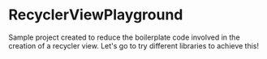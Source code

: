 # RecyclerViewPlayground
Sample project created to reduce the boilerplate code involved in the creation of a recycler view. Let's go to try different libraries to achieve this!
